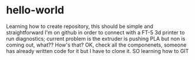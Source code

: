 # hello-world
Learning how to create repository, this should be simple and straightforward
I'm on github in order to connect with a FT-5 3d printer to run diagnostics; current problem is the extruder is pushing PLA but non is coming out, what?? How's that? OK, check all the componenets, someone has already written code for it but I have to clone it. SO learning how to GIT
